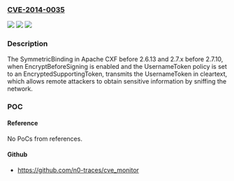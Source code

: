 ### [CVE-2014-0035](https://cve.mitre.org/cgi-bin/cvename.cgi?name=CVE-2014-0035)
![](https://img.shields.io/static/v1?label=Product&message=n%2Fa&color=blue)
![](https://img.shields.io/static/v1?label=Version&message=n%2Fa&color=blue)
![](https://img.shields.io/static/v1?label=Vulnerability&message=n%2Fa&color=brighgreen)

### Description

The SymmetricBinding in Apache CXF before 2.6.13 and 2.7.x before 2.7.10, when EncryptBeforeSigning is enabled and the UsernameToken policy is set to an EncryptedSupportingToken, transmits the UsernameToken in cleartext, which allows remote attackers to obtain sensitive information by sniffing the network.

### POC

#### Reference
No PoCs from references.

#### Github
- https://github.com/n0-traces/cve_monitor

